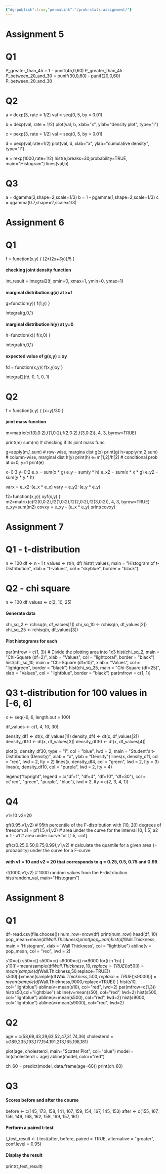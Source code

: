 ```yaml
---
{"dg-publish":true,"permalink":"/prob-stats-assignment/"}
---
```


# Assignment 5
# Q1

P_greater_than_45 = 1 - punif(45,0,60)
P_greater_than_45
P_between_20_and_30 = punif(30,0,60) - punif(20,0,60)
P_between_20_and_30

# Q2

a = dexp(3, rate = 1/2)
val = seq(0, 5, by = 0.01)

b = dexp(val, rate = 1/2)
plot(val, b, xlab="x", ylab="density plot", type="l")

c = pexp(3, rate = 1/2)
val = seq(0, 5, by = 0.01)

d = pexp(val,rate=1/2)
plot(val, d, xlab="x", ylab="cumulative density", type="l")

e = rexp(1000,rate=1/2)
hist(e,breaks=30,probability=TRUE, main="Histogram")
lines(val,b)

# Q3

a = dgamma(3,shape=2,scale=1/3)
b = 1 - pgamma(1,shape=2,scale=1/3)
c = qgamma(0.7,shape=2,scale=1/3)

# Assignment 6

# Q1

f = function(x,y) {
  (2*(2*x+3*y))/5
}

#### checking joint density function
int_result = integral2(f, xmin=0, xmax=1, ymin=0, ymax=1)

#### marginal distribution g(x) at x=1
g=function(y){
 f(1,y)
}

integral(g,0,1)
#### marginal distribution h(y) at y=0
h=function(x){
f(x,0)
}

integral(h,0,1)
#### expected value of g(x,y) = xy
fd = function(x,y){
  f(x,y)*x*y
}

integral2(fd, 0, 1, 0, 1)

# Q2
f = function(x,y) {
  (x+y)/30
}
#### joint mass function
m=matrix(c(f(0,0:2),f(1,0:2),f(2,0:2),f(3,0:2)), 4, 3, byrow=TRUE)

print(m)
sum(m) # checking if its joint mass func

g=apply(m,1,sum) # row-wise, margina dist g(x)
print(g)
h=apply(m,2,sum) # column-wise, marginal dist h(y)
print(h)
e=m[1,2]/h[2] # conditional prob at x=0, y=1
print(e)

x=0:3
y=0:2
e_x = sum(x * g)
e_y = sum(y * h)
e_x2 = sum(x * x * g)
e_y2 = sum(y * y * h)

varx = e_x2-(e_x * e_x)
vary = e_y2-(e_y * e_y)

f2=function(x,y){
  x*y*f(x,y)
}
m2=matrix(c(f2(0,0:2),f2(1,0:2),f2(2,0:2),f2(3,0:2)), 4, 3, byrow=TRUE)
e_xy=sum(m2)
covxy = e_xy - (e_x * e_y)
print(covxy)

# Assignment 7

# Q1 - t-distribution
n <- 100
df <- n - 1
t_values <- rt(n, df)
hist(t_values, main = "Histogram of t-Distribution", xlab = "t-values", col = "skyblue", border = "black")

# Q2 - chi square
n <- 100
df_values <- c(2, 10, 25)

#### Generate data
chi_sq_2 <- rchisq(n, df_values[1])
chi_sq_10 <- rchisq(n, df_values[2])
chi_sq_25 <- rchisq(n, df_values[3])

#### Plot histograms for each
par(mfrow = c(1, 3)) # Divide the plotting area into 1x3
hist(chi_sq_2, main = "Chi-Square (df=2)", xlab = "Values", col = "lightcoral", border = "black")
hist(chi_sq_10, main = "Chi-Square (df=10)", xlab = "Values", col = "lightgreen", border = "black")
hist(chi_sq_25, main = "Chi-Square (df=25)", xlab = "Values", col = "lightblue", border = "black")
par(mfrow = c(1, 1))

# Q3 t-distribution for 100 values in [-6, 6]

x <- seq(-6, 6, length.out = 100)

df_values <- c(1, 4, 10, 30)

density_df1 <- dt(x, df_values[1])
density_df4 <- dt(x, df_values[2])
density_df10 <- dt(x, df_values[3])
density_df30 <- dt(x, df_values[4])

plot(x, density_df30, type = "l", col = "blue", lwd = 2, main = "Student's t-Distribution (Density)", xlab = "x", ylab = "Density")
lines(x, density_df1, col = "red", lwd = 2, lty = 2)
lines(x, density_df4, col = "green", lwd = 2, lty = 3)
lines(x, density_df10, col = "purple", lwd = 2, lty = 4)

legend("topright", legend = c("df=1", "df=4", "df=10", "df=30"), col = c("red", "green", "purple", "blue"), lwd = 2, lty = c(2, 3, 4, 1))

# Q4

v1=10
v2=20

qf(0.95,v1,v2) # 95th percentile of the F-distribution with (10, 20) degrees of freedom
a1 = pf(1.5,v1,v2) # area under the curve for the interval [0, 1.5]
a2 = 1 - a1 # area under curve for [1.5, +inf]

qf(c(0.25,0.50,0.75,0.99),v1,v2) #  calculate the quantile for a given area (= probability) under the curve for a F-curve
#### with v1 = 10 and v2 = 20 that corresponds to q = 0.25, 0.5, 0.75 and 0.99.

rf(1000,v1,v2) # 1000 random values from the F-distribution
hist(random_val, main="Histogram")

# Assignment 8

# Q1

df=read.csv(file.choose())
num_row=nrow(df)
print(num_row)
head(df, 10)
pop_mean=mean(df$Wall.Thickness)
print(pop_mean)
hist(df$Wall.Thickness, main = 'Histogram', xlab = 'Wall Thickness', col = "lightblue")
abline(v = pop_mean, col = "red", lwd = 2)

s10=c()
s50=c()
s500=c()
s9000=c()
n=9000
for(i in 1:n) {
s10[i]=mean(sample(df$Wall.Thickness,10,replace=TRUE))
s50[i]=mean(sample(df$Wall.Thickness,50,replace=TRUE))
s500[i]=mean(sample(df$Wall.Thickness,500,replace=TRUE))
s9000[i]=mean(sample(df$Wall.Thickness,9000,replace=TRUE))
}
hist(s10, col="lightblue")
abline(v=mean(s10), col="red", lwd=2)
par(mfrow=c(1,3))
hist(s50,col="lightblue")
abline(v=mean(s50), col="red", lwd=2)
hist(s500, col="lightblue")
abline(v=mean(s500), col="red", lwd=2)
hist(s9000, col="lightblue")
abline(v=mean(s9000), col="red", lwd=2)

# Q2

age = c(58,69,43,39,63,52,47,31,74,36)
cholesterol = c(189,235,193,177,154,191,213,165,198,181)

plot(age, cholesterol, main="Scatter Plot", col="blue")
model = lm(cholesterol ~ age)
abline(model, color="red")

ch_60 = predict(model, data.frame(age=60))
print(ch_60)

# Q3
#### Scores before and after the course
before <- c(145, 173, 158, 141, 167, 159, 154, 167, 145, 153)
after <- c(155, 167, 156, 149, 168, 162, 158, 169, 157, 161)
#### Perform a paired t-test
t_test_result <- t.test(after, before, paired = TRUE, alternative = "greater", conf.level = 0.95)
#### Display the result
print(t_test_result)